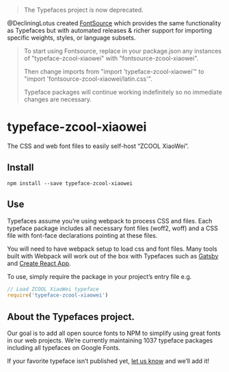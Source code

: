 >The Typefaces project is now deprecated.

@DecliningLotus created
[FontSource](https://github.com/fontsource/fontsource) which provides the
same functionality as Typefaces but with automated releases & richer
support for importing specific weights, styles, or language subsets.
>
>To start using Fontsource, replace in your package.json any instances of
"typeface-zcool-xiaowei" with "fontsource-zcool-xiaowei".
>
> Then change imports from "import 'typeface-zcool-xiaowei'" to "import 'fontsource-zcool-xiaowei/latin.css'".
>
>Typeface packages will continue working indefinitely so no immediate
>changes are necessary.

# typeface-zcool-xiaowei

The CSS and web font files to easily self-host “ZCOOL XiaoWei”.

## Install

`npm install --save typeface-zcool-xiaowei`

## Use

Typefaces assume you’re using webpack to process CSS and files. Each typeface
package includes all necessary font files (woff2, woff) and a CSS file with
font-face declarations pointing at these files.

You will need to have webpack setup to load css and font files. Many tools built
with Webpack will work out of the box with Typefaces such as [Gatsby](https://github.com/gatsbyjs/gatsby)
and [Create React App](https://github.com/facebookincubator/create-react-app).

To use, simply require the package in your project’s entry file e.g.

```javascript
// Load ZCOOL XiaoWei typeface
require('typeface-zcool-xiaowei')
```

## About the Typefaces project.

Our goal is to add all open source fonts to NPM to simplify using great fonts in
our web projects. We’re currently maintaining 1037 typeface packages
including all typefaces on Google Fonts.

If your favorite typeface isn’t published yet, [let us know](https://github.com/KyleAMathews/typefaces)
and we’ll add it!
